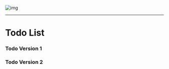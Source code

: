 ![img](https://user-images.githubusercontent.com/31315644/71987377-6bd47380-3271-11ea-8176-6081749f0b0b.png)

-----------

# Todo List 

### Todo Version 1

### Todo Version 2


